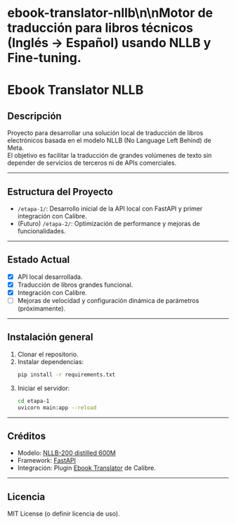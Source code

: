 # ebook-translator-nllb\n\nMotor de traducción para libros técnicos (Inglés → Español) usando NLLB y Fine-tuning.

# Ebook Translator NLLB

## Descripción

Proyecto para desarrollar una solución local de traducción de libros electrónicos basada en el modelo NLLB (No Language Left Behind) de Meta.  
El objetivo es facilitar la traducción de grandes volúmenes de texto sin depender de servicios de terceros ni de APIs comerciales.

---

## Estructura del Proyecto

- `/etapa-1/`: Desarrollo inicial de la API local con FastAPI y primer integración con Calibre.
- (Futuro) `/etapa-2/`: Optimización de performance y mejoras de funcionalidades.

---

## Estado Actual

- [x] API local desarrollada.
- [x] Traducción de libros grandes funcional.
- [x] Integración con Calibre.
- [ ] Mejoras de velocidad y configuración dinámica de parámetros (próximamente).

---

## Instalación general

1. Clonar el repositorio.
2. Instalar dependencias:
   ```bash
   pip install -r requirements.txt
   ```
3. Iniciar el servidor:
   ```bash
   cd etapa-1
   uvicorn main:app --reload
   ```

---

## Créditos

- Modelo: [NLLB-200 distilled 600M](https://huggingface.co/facebook/nllb-200-distilled-600M)
- Framework: [FastAPI](https://fastapi.tiangolo.com/)
- Integración: Plugin [Ebook Translator](https://github.com/your-plugin-link) de Calibre.

---

## Licencia

MIT License (o definir licencia de uso).
